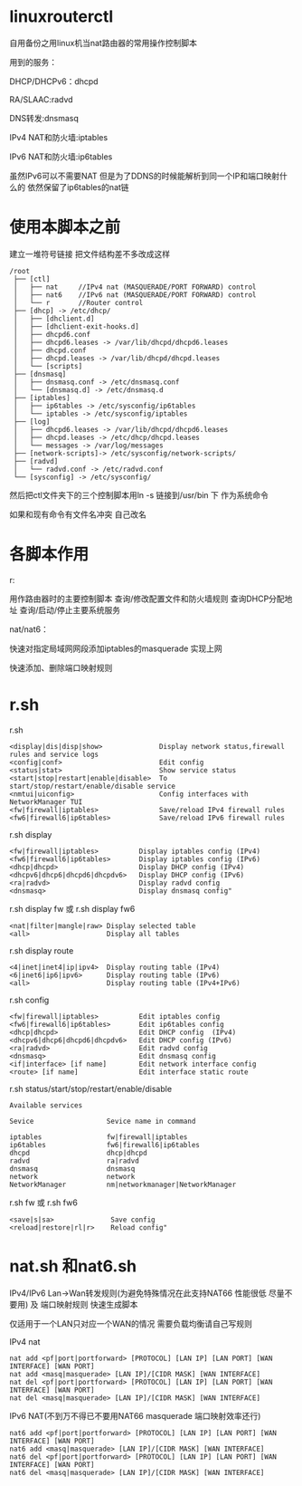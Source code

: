 # linuxrouterctl
自用备份之用linux机当nat路由器的常用操作控制脚本

用到的服务：

DHCP/DHCPv6：dhcpd

RA/SLAAC:radvd

DNS转发:dnsmasq

IPv4 NAT和防火墙:iptables

IPv6 NAT和防火墙:ip6tables

虽然IPv6可以不需要NAT 但是为了DDNS的时候能解析到同一个IP和端口映射什么的 依然保留了ip6tables的nat链

# 使用本脚本之前
建立一堆符号链接 把文件结构差不多改成这样

```
/root
 ├── [ctl]
 │   ├── nat     //IPv4 nat (MASQUERADE/PORT FORWARD) control
 │   ├── nat6    //IPv6 nat (MASQUERADE/PORT FORWARD) control
 │   └── r       //Router control
 ├── [dhcp] -> /etc/dhcp/
 │   ├── [dhclient.d]
 │   ├── [dhclient-exit-hooks.d]
 │   ├── dhcpd6.conf
 │   ├── dhcpd6.leases -> /var/lib/dhcpd/dhcpd6.leases
 │   ├── dhcpd.conf
 │   ├── dhcpd.leases -> /var/lib/dhcpd/dhcpd.leases
 │   └── [scripts]
 ├── [dnsmasq]
 │   ├── dnsmasq.conf -> /etc/dnsmasq.conf
 │   └── [dnsmasq.d] -> /etc/dnsmasq.d
 ├── [iptables]
 │   ├── ip6tables -> /etc/sysconfig/ip6tables
 │   └── iptables -> /etc/sysconfig/iptables
 ├── [log]
 │   ├── dhcpd6.leases -> /var/lib/dhcpd/dhcpd6.leases
 │   ├── dhcpd.leases -> /etc/dhcp/dhcpd.leases
 │   └── messages -> /var/log/messages
 ├── [network-scripts]-> /etc/sysconfig/network-scripts/
 ├── [radvd]
 │   └── radvd.conf -> /etc/radvd.conf
 └── [sysconfig] -> /etc/sysconfig/

```

然后把ctl文件夹下的三个控制脚本用ln -s 链接到/usr/bin 下 作为系统命令

如果和现有命令有文件名冲突 自己改名

# 各脚本作用

r:

用作路由器时的主要控制脚本 查询/修改配置文件和防火墙规则 查询DHCP分配地址 查询/启动/停止主要系统服务

nat/nat6：

快速对指定局域网网段添加iptables的masquerade 实现上网

快速添加、删除端口映射规则

# r.sh

r.sh
```	
<display|dis|disp|show>              Display network status,firewall rules and service logs
<config|conf>                        Edit config
<status|stat>                        Show service status
<start|stop|restart|enable|disable>  To start/stop/restart/enable/disable service
<nmtui|uiconfig>                     Config interfaces with NetworkManager TUI
<fw|firewall|iptables>               Save/reload IPv4 firewall rules
<fw6|firewall6|ip6tables>            Save/reload IPv6 firewall rules
```

r.sh display
 ```
<fw|firewall|iptables>          Display iptables config (IPv4)
<fw6|firewall6|ip6tables>       Display iptables config (IPv6)
<dhcp|dhcpd>                    Display DHCP config (IPv4)
<dhcpv6|dhcp6|dhcpd6|dhcpdv6>   Display DHCP config (IPv6)
<ra|radvd>                      Display radvd config
<dnsmasq>                       Display dnsmasq config"
 ```
 
 r.sh display fw 或 r.sh display fw6 
 ```
<nat|filter|mangle|raw> Display selected table
<all>                   Display all tables
 ```
 
 
 r.sh display route
 ```
 <4|inet|inet4|ip|ipv4>  Display routing table (IPv4)
 <6|inet6|ip6|ipv6>      Display routing table (IPv6)
 <all>                   Display routing table (IPv4+IPv6)
 ```
 
 r.sh config
 ```
<fw|firewall|iptables>          Edit iptables config 
<fw6|firewall6|ip6tables>       Edit ip6tables config
<dhcp|dhcpd>                    Edit DHCP config  (IPv4)
<dhcpv6|dhcp6|dhcpd6|dhcpdv6>   Edit DHCP config (IPv6)
<ra|radvd>                      Edit radvd config
<dnsmasq>                       Edit dnsmasq config
<if|interface> [if name]        Edit network interface config
<route> [if name]               Edit interface static route
 ```
 
 r.sh status/start/stop/restart/enable/disable
 
```
Available services

Sevice                  Sevice name in command

iptables                fw|firewall|iptables
ip6tables               fw6|firewall6|ip6tables
dhcpd                   dhcp|dhcpd
radvd                   ra|radvd
dnsmasq                 dnsmasq
network	                network
NetworkManager          nm|networkmanager|NetworkManager
```

r.sh fw 或 r.sh fw6
```
<save|s|sa>              Save config
<reload|restore|rl|r>    Reload config"
```

# nat.sh 和nat6.sh
IPv4/IPv6 Lan->Wan转发规则(为避免特殊情况在此支持NAT66 性能很低 尽量不要用) 及 端口映射规则 快速生成脚本

仅适用于一个LAN只对应一个WAN的情况 需要负载均衡请自己写规则

IPv4 nat
```
nat add <pf|port|portforward> [PROTOCOL] [LAN IP] [LAN PORT] [WAN INTERFACE] [WAN PORT]
nat add <masq|masquerade> [LAN IP]/[CIDR MASK] [WAN INTERFACE]
nat del <pf|port|portforward> [PROTOCOL] [LAN IP] [LAN PORT] [WAN INTERFACE] [WAN PORT]
nat del <masq|masquerade> [LAN IP]/[CIDR MASK] [WAN INTERFACE]

```

IPv6 NAT(不到万不得已不要用NAT66 masquerade 端口映射效率还行)
```
nat6 add <pf|port|portforward> [PROTOCOL] [LAN IP] [LAN PORT] [WAN INTERFACE] [WAN PORT]
nat6 add <masq|masquerade> [LAN IP]/[CIDR MASK] [WAN INTERFACE]
nat6 del <pf|port|portforward> [PROTOCOL] [LAN IP] [LAN PORT] [WAN INTERFACE] [WAN PORT]
nat6 del <masq|masquerade> [LAN IP]/[CIDR MASK] [WAN INTERFACE]

```

